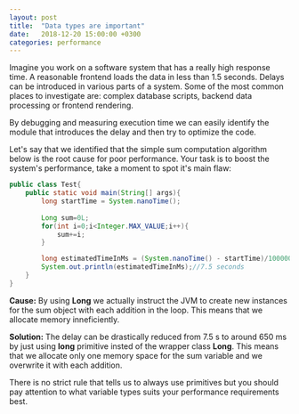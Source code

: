 ```yaml
---
layout: post
title:  "Data types are important"
date:   2018-12-20 15:00:00 +0300
categories: performance
---
```



Imagine you work on a software system that has a really high response time.
A reasonable frontend loads the data in less than 1.5 seconds. 
Delays can be introduced in various parts of a system. Some of the most common places to investigate are: complex database scripts, backend data processing or frontend rendering. 

By debugging and measuring execution time we can easily identify the module that introduces the delay and then try to optimize the code.

Let's say that we identified that the simple sum computation algorithm below is the root cause for poor performance. 
Your task is to boost the system's performance, take a moment to spot it's main flaw:

```java
public class Test{
    public static void main(String[] args){
        long startTime = System.nanoTime();    
        
        Long sum=0L;
        for(int i=0;i<Integer.MAX_VALUE;i++){
            sum+=i;
        }  

        long estimatedTimeInMs = (System.nanoTime() - startTime)/1000000;
        System.out.println(estimatedTimeInMs);//7.5 seconds
    }
}
```

__Cause:__ By using __Long__ we actually instruct the JVM to create new instances for the sum object with each addition in the loop. This means that we allocate memory inneficiently.

__Solution:__ The delay can be drastically reduced from 7.5 s to around 650 ms by just using __long__ primitive insted of the wrapper class __Long__. This means that we allocate only one memory space for the sum variable and we overwrite it with each addition.

There is no strict rule that tells us to always use primitives but you should pay attention to what variable types suits your performance requirements best.

